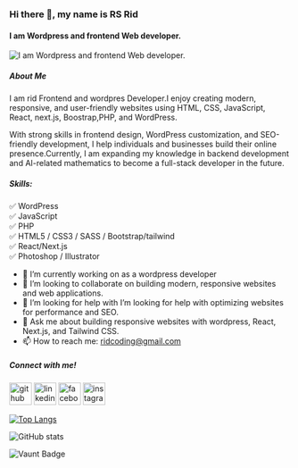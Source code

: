 ### Hi there 👋, my name is RS Rid
#### I am Wordpress and frontend Web developer.
![I am Wordpress and frontend Web developer.](https://media.licdn.com/dms/image/v2/D4E16AQFrNZm2_RetZg/profile-displaybackgroundimage-shrink_350_1400/B4EZlbplIwK0AY-/0/1758179252211?e=1761177600&v=beta&t=n3WfJlcncdAjr-tFHEAkKL7Bi_OncBim92fewvdJBFA)
##### About Me
I am rid Frontend and wordpres Developer.I enjoy creating modern, responsive, and user-friendly websites using HTML, CSS, JavaScript, React, next.js, Boostrap,PHP, and WordPress.

With strong skills in frontend design, WordPress customization, and SEO-friendly development, I help individuals and businesses build their online presence.Currently, I am expanding my knowledge in backend development and AI-related mathematics to become a full-stack developer in the future.

##### Skills: 
✅ WordPress <br>
✅ JavaScript <br>
✅ PHP <br>
✅ HTML5 / CSS3 / SASS / Bootstrap/tailwind <br>
✅ React/Next.js <br>
✅ Photoshop / Illustrator
- 🔭 I’m currently working on as a  wordpress developer 
- 👯 I’m looking to collaborate on building modern, responsive websites and web applications. 
- 🤔 I’m looking for help with I’m looking for help with optimizing websites for performance and SEO. 
- 💬 Ask me about building responsive websites with wordpress, React, Next.js, and Tailwind CSS. 
- 📫 How to reach me: ridcoding@gmail.com 

##### Connect with me!
[<img src='https://cdn.jsdelivr.net/npm/simple-icons@3.0.1/icons/github.svg' alt='github' height='40'>](https://github.com/https://github.com/rs-rid)  [<img src='https://cdn.jsdelivr.net/npm/simple-icons@3.0.1/icons/linkedin.svg' alt='linkedin' height='40'>](https://www.linkedin.com/in/https://www.linkedin.com/in/rs-rid-267807383//)  [<img src='https://cdn.jsdelivr.net/npm/simple-icons@3.0.1/icons/facebook.svg' alt='facebook' height='40'>](https://www.facebook.com/https://www.facebook.com/rs.rid.792336)  [<img src='https://cdn.jsdelivr.net/npm/simple-icons@3.0.1/icons/instagram.svg' alt='instagram' height='40'>](https://www.instagram.com/https://www.instagram.com/rs.rid.792336/)  

[![Top Langs](https://github-readme-stats.vercel.app/api/top-langs/?username=https://github.com/rs-rid)](https://github.com/anuraghazra/github-readme-stats)

![GitHub stats](https://github-readme-stats.vercel.app/api?username=https://github.com/rs-rid&show_icons=true)  

![Vaunt Badge](https://api.vaunt.dev/v1/github/entities/https://github.com/rs-rid/contributions?format=svg&private=false)  

